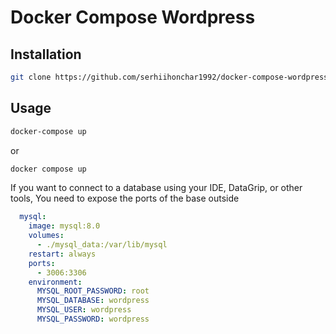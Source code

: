 # Docker Compose Wordpress

## Installation
```bash
git clone https://github.com/serhiihonchar1992/docker-compose-wordpress
```
## Usage
```bash
docker-compose up
```
or

```bash
docker compose up
```

If you want to connect to a database using your IDE, DataGrip, or other tools,
You need to expose the ports of the base outside

```yaml
  mysql:
    image: mysql:8.0
    volumes:
      - ./mysql_data:/var/lib/mysql
    restart: always
    ports:
      - 3006:3306
    environment:
      MYSQL_ROOT_PASSWORD: root
      MYSQL_DATABASE: wordpress
      MYSQL_USER: wordpress
      MYSQL_PASSWORD: wordpress
```